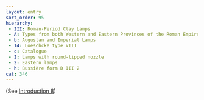 ```yaml
---
layout: entry
sort_order: 95
hierarchy:
 - III: Roman-Period Clay Lamps
 - A: Types from both Western and Eastern Provinces of the Roman Empire
 - b: Augustan and Imperial Lamps
 - 14: Loeschcke type VIII
 - c: Catalogue
 - I: Lamps with round-tipped nozzle
 - 2: Eastern lamps
 - h: Bussière form D III 2
cat: 346
---
```


(See [Introduction 8](Introduction-8))
